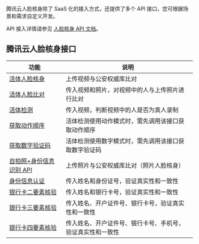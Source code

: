 腾讯云人脸核身除了 SaaS 化的接入方式，还提供了多个 API 接口，您可根据场景和需求自定义开发。  

API 接入详情请参见 [人脸核身 API 文档](https://cloud.tencent.com/document/product/1007/31320)。
## 腾讯云人脸核身接口

| 功能              | 说明                                |
| --------------- | ----------------------------------- |
|[活体人脸核身](https://cloud.tencent.com/document/api/1007/31818)|上传视频与公安权威库比对 |
| [活体人脸比对](https://cloud.tencent.com/document/api/1007/31819)|传入视频和照片，对视频中的人与上传照片进行比对 |
| [活体检测](https://cloud.tencent.com/document/product/1007/35330)| 传入视频，判断视频中的人是否为真人录制 |
| [获取动作顺序](https://cloud.tencent.com/document/api/1007/31822)| 活体检测使用动作模式时，需先调用该接口获取动作顺序 |
| [获取数字验证码](https://cloud.tencent.com/document/api/1007/31821) | 活体检测使用数字模式时，需先调用该接口获取数字验证码|
| [自拍照+身份信息识别	API](https://cloud.tencent.com/document/product/1007/35918)   |上传照片与公安权威库比对（照片人脸核身）  |
|[身份信息认证](https://cloud.tencent.com/document/api/1007/33188)| 传入姓名和身份证号，验证真实性和一致性 |
|[银行卡二要素核验](https://cloud.tencent.com/document/api/1007/35776)  | 传入姓名和银行卡号，验证真实性和一致性 |
|[银行卡三要素核验](https://cloud.tencent.com/document/api/1007/33848)  | 传入姓名、开户证件号、银行卡号，验证真实性和一致性 |
|[银行卡四要素核验](https://cloud.tencent.com/document/api/1007/35775)  | 传入姓名、开户证件号、银行卡号、手机号，验证真实性和一致性 |
